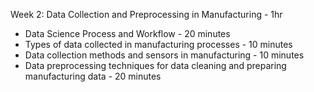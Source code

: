 Week 2: Data Collection and Preprocessing in Manufacturing - 1hr

-   Data Science Process and Workflow  - 20 minutes 
-   Types of data collected in manufacturing processes - 10 minutes
-   Data collection methods and sensors in manufacturing - 10 minutes
-   Data preprocessing techniques for data cleaning and preparing manufacturing data - 20 minutes